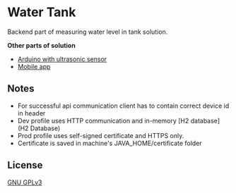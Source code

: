# Water Tank

Backend part of measuring water level in tank solution.

__Other parts of solution__
* [Arduino with ultrasonic sensor](https://github.com/martin-pechacek/water-tank-arduino)
* [Mobile app](https://github.com/martin-pechacek/water-tank-app)

## Notes
* For successful api communication client has to contain correct device id in header
* Dev profile uses HTTP communication and in-memory [H2 database](H2 Database)
* Prod profile uses self-signed certificate and HTTPS only.
* Certificate is saved in machine's JAVA_HOME/certificate folder

## License
[GNU GPLv3](https://choosealicense.com/licenses/gpl-3.0/)